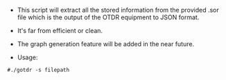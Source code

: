 - This script will extract all the stored information from the provided .sor file which is the output of the OTDR equipment to JSON format.
- It's far from efficient or clean.
- The graph generation feature will be added in the near future.

- Usage:
```
#./gotdr -s filepath

```
